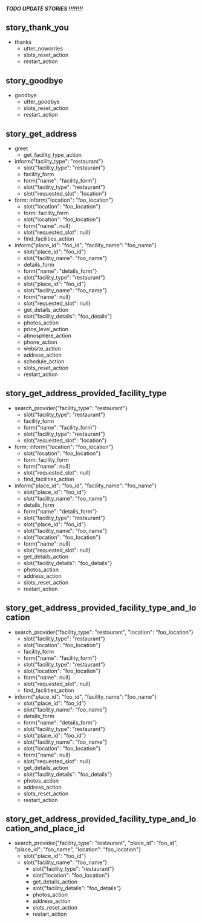 ##### TODO UPDATE STORIES !!!!!!!!

## story_thank_you
* thanks
  - utter_noworries
  - slots_reset_action
  - restart_action

## story_goodbye
* goodbye
  - utter_goodbye
  - slots_reset_action
  - restart_action

## story_get_address
* greet
    - get_facility_type_action
* inform{"facility_type": "restaurant"}
    - slot{"facility_type": "restaurant"}
    - facility_form
    - form{"name": "facility_form"}
    - slot{"facility_type": "restaurant"}
    - slot{"requested_slot": "location"}
* form: inform{"location": "foo_location"}
    - slot{"location": "foo_location"}
    - form: facility_form
    - slot{"location": "foo_location"}
    - form{"name": null}
    - slot{"requested_slot": null}
    - find_facilities_action
* inform{"place_id": "foo_id", "facility_name": "foo_name"}
    - slot{"place_id": "foo_id"}
    - slot{"facility_name": "foo_name"}
    - details_form
    - form{"name": "details_form"}
    - slot{"facility_type": "restaurant"}
    - slot{"place_id": "foo_id"}
    - slot{"facility_name": "foo_name"}
    - form{"name": null}
    - slot{"requested_slot": null}
    - get_details_action
    - slot{"facility_details": "foo_details"}
    - photos_action
    - price_level_action
    - atmosphere_action
    - phone_action
    - website_action
    - address_action
    - schedule_action
    - slots_reset_action
    - restart_action

## story_get_address_provided_facility_type
* search_provider{"facility_type": "restaurant"}
    - slot{"facility_type": "restaurant"}
    - facility_form
    - form{"name": "facility_form"}
    - slot{"facility_type": "restaurant"}
    - slot{"requested_slot": "location"}
* form: inform{"location": "foo_location"}
    - slot{"location": "foo_location"}
    - form: facility_form
    - form{"name": null}
    - slot{"requested_slot": null}
    - find_facilities_action
* inform{"place_id": "foo_id", "facility_name": "foo_name"}
    - slot{"place_id": "foo_id"}
    - slot{"facility_name": "foo_name"}
    - details_form
    - form{"name": "details_form"}
    - slot{"facility_type": "restaurant"}
    - slot{"place_id": "foo_id"}
    - slot{"facility_name": "foo_name"}
    - slot{"location": "foo_location"}
    - form{"name": null}
    - slot{"requested_slot": null}
    - get_details_action
    - slot{"facility_details": "foo_details"}
    - photos_action
    - address_action
    - slots_reset_action
    - restart_action

## story_get_address_provided_facility_type_and_location
* search_provider{"facility_type": "restaurant", "location": "foo_location"}
    - slot{"facility_type": "restaurant"}
    - slot{"location": "foo_location"}
    - facility_form
    - form{"name": "facility_form"}
    - slot{"facility_type": "restaurant"}
    - slot{"location": "foo_location"}
    - form{"name": null}
    - slot{"requested_slot": null}
    - find_facilities_action
* inform{"place_id": "foo_id", "facility_name": "foo_name"}
    - slot{"place_id": "foo_id"}
    - slot{"facility_name": "foo_name"}
    - details_form
    - form{"name": "details_form"}
    - slot{"facility_type": "restaurant"}
    - slot{"place_id": "foo_id"}
    - slot{"facility_name": "foo_name"}
    - slot{"location": "foo_location"}
    - form{"name": null}
    - slot{"requested_slot": null}
    - get_details_action
    - slot{"facility_details": "foo_details"}
    - photos_action
    - address_action
    - slots_reset_action
    - restart_action

## story_get_address_provided_facility_type_and_location_and_place_id
* search_provider{"facility_type": "restaurant", "place_id": "foo_id", "place_id": "foo_name", "location": "foo_location"}
  - slot{"place_id": "foo_id"}
  - slot{"facility_name": "foo_name"}
    - slot{"facility_type": "restaurant"}
    - slot{"location": "foo_location"}
    - get_details_action
    - slot{"facility_details": "foo_details"}
    - photos_action
    - address_action
    - slots_reset_action
    - restart_action
